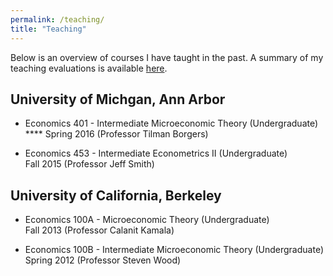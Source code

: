 ```yaml
---
permalink: /teaching/
title: "Teaching"
---
```

Below is an overview of courses I have taught in the past. A summary of my teaching evaluations is available [here](/assets/teaching/Cole_Teaching_Summary.pdf).

## University of Michgan, Ann Arbor ##
* Economics 401 - Intermediate Microeconomic Theory (Undergraduate)  
**** Spring 2016 (Professor Tilman Borgers)  

* Economics 453 - Intermediate Econometrics II (Undergraduate)  
 Fall 2015 (Professor Jeff Smith)  

## University of California, Berkeley ##
* Economics 100A - Microeconomic Theory (Undergraduate)  
  Fall 2013 (Professor Calanit Kamala)  

* Economics 100B - Intermediate Microeconomic Theory (Undergraduate)  
  Spring 2012 (Professor Steven Wood)  


